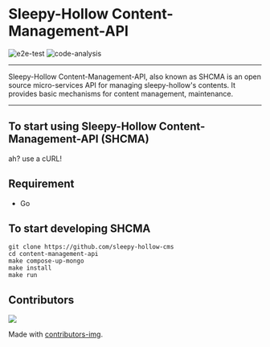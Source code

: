 # Sleepy-Hollow Content-Management-API

![e2e-test](https://github.com/sleepy-hollow-cms/sleepy-hollow/actions/workflows/e2e-test.yaml/badge.svg
)
![code-analysis](https://github.com/sleepy-hollow-cms/sleepy-hollow/actions/workflows/codeql-analysis.yml/badge.svg)

----

Sleepy-Hollow Content-Management-API, also known as SHCMA is an open source micro-services API for managing sleepy-hollow's  contents. It provides basic mechanisms for content management, maintenance.

----

## To start using Sleepy-Hollow Content-Management-API (SHCMA)

ah? use a cURL!

## Requirement

- Go

## To start developing SHCMA

```
git clone https://github.com/sleepy-hollow-cms
cd content-management-api
make compose-up-mongo
make install
make run
```

## Contributors

<a href="https://github.com/sleepy-hollow-cms/sleepy-hollow/graphs/contributors">
  <img src="https://contrib.rocks/image?repo=sleepy-hollow-cms/sleepy-hollow" />
</a>

Made with [contributors-img](https://contrib.rocks).
